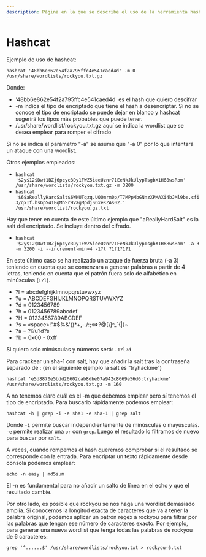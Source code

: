 ```yaml
---
description: Página en la que se describe el uso de la herramienta hashcat
---
```


# Hashcat

Ejemplo de uso de hashcat:

`hashcat '48bb6e862e54f2a795ffc4e541caed4d' -m 0 /usr/share/wordlists/rockyou.txt.gz`

Donde:

* '48bb6e862e54f2a795ffc4e541caed4d' es el hash que quiero descifrar
* \-m indica el tipo de encriptado que tiene el hash a desencriptar. Si no se conoce el tipo de encriptado se puede dejar en blanco y hashcat sugerirá los tipos más probables que puede tener.
* /usr/share/wordlist/rockyou.txt.gz aquí se indica la wordlist que se desea emplear para romper el cifrado

Si no se indica el parámetro "-a" se asume que "-a 0" por lo que intentará un ataque con una wordlist.

Otros ejemplos empleados:

* `hashcat '$2y$12$Dwt1BZj6pcyc3Dy1FWZ5ieeUznr71EeNkJkUlypTsgbX1H68wsRom' /usr/share/wordlists/rockyou.txt.gz -m 3200`
* `hashcat '$6$aReallyHardSalt$6WKUTqzq.UQQmrm0p/T7MPpMbGNnzXPMAXi4bJMl9be.cfi3/qxIf.hsGpS41BqMhSrHVXgMpdjS6xeKZAs02.' /usr/share/wordlist/rockyou.gz.txt`

Hay que tener en cuenta de este último ejemplo que "aReallyHardSalt" es la salt del encriptado. Se incluye dentro del cifrado.

* `hashcat '$2y$12$Dwt1BZj6pcyc3Dy1FWZ5ieeUznr71EeNkJkUlypTsgbX1H68wsRom' -a 3 -m 3200 -i --increment-min=4 -1?l ?1?1?1?1`

En este último caso se ha realizado un ataque de fuerza bruta (-a 3) teniendo en cuenta que se comenzara a generar palabras a partir de 4 letras, teniendo en cuenta que el patrón fuera solo de alfabético en minúsculas (`1?l`).

* ?l = abcdefghijklmnopqrstuvwxyz
* ?u = ABCDEFGHIJKLMNOPQRSTUVWXYZ
* ?d = 0123456789
* ?h = 0123456789abcdef
* ?H = 0123456789ABCDEF
* ?s = «space»!"#$%&'()\*+,-./:;<=>?@\[\\]^\_\`{|}\~
* ?a = ?l?u?d?s
* ?b = 0x00 - 0xff

Si quiero solo minúsculas y números será: `-1?l?d`

Para crackear un sha-1 con salt, hay que añadir la salt tras la contraseña separado de : (en el siguiente ejemplo la salt es “tryhackme”)

`hashcat 'e5d8870e5bdd26602cab8dbe07a942c8669e56d6:tryhackme' /usr/share/wordlists/rockyou.txt.gz -m 160`

A no tenemos claro cuál es el -m que debemos emplear pero sí tenemos el tipo de encriptado. Para buscarlo rápidamente podemos emplear:

`hashcat -h | grep -i -e sha1 -e sha-1 | grep salt`&#x20;

Donde `-i` permite buscar independientemente de minúsculas o mayúsculas. `-e` permite realizar una `or` con `grep`. Luego el resultado lo filtramos de nuevo para buscar por `salt`.

A veces, cuando rompemos el hash queremos comprobar si el resultado se corresponde con la entrada. Para encriptar un texto rápidamente desde consola podemos emplear:

`echo -n easy | md5sum`

El -n es fundamental para no añadir un salto de línea en el echo y que el resultado cambie.

Por otro lado, es posible que rockyou se nos haga una wordlist demasiado amplia. Si conocemos la longitud exacta de caracteres que va a tener la palabra original, podemos aplicar un patrón regex a rockyou para filtrar por las palabras que tengan ese número de caracteres exacto. Por ejemplo, para generar una nueva wordlist que tenga todas las palabras de rockyou de 6 caracteres:

`grep '^......$' /usr/share/wordlists/rockyou.txt > rockyou-6.txt`
